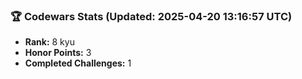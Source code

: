 ### 🏆 Codewars Stats (Updated: 2025-04-20 13:16:57 UTC)

- **Rank:** 8 kyu
- **Honor Points:** 3
- **Completed Challenges:** 1
